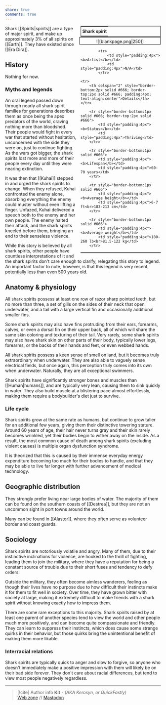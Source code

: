 ```yaml
---
share: true
comments: true
---
```

<div style="float:right; clear:right; width:260px; margin:0 0 0 14; border-collapse:collapse">
  <table style="float:right; clear:right; width:260px; margin:0 0 0 14; border:2px solid #666; line-height:1.5; border-collapse:collapse; font-size:smaller">
	<tr>
		<th colspan="2" style="border-bottom:2px solid #666; font-size:larger; padding:4px; text-align:center">Shark spirit</th>
	</tr></table>
  </div>

  <span align="center" style="float:right; clear:right; width:260px; margin:0 0 0 14; padding:4 0 0 0; border:2px solid #666; border-collapse:collapse">![[blankpage.png|250]]</span>

  <div style="float:right; clear:right; width:260px; margin:0 0 0 14; border-collapse:collapse">
    <table style="float:right; clear:right; width:260px; margin:0 0 7 14; border:2px solid #666; border-top:1px solid #666; line-height:1.5; border-collapse:collapse; font-size:smaller">
			
			<tr>
				<td style="padding:4px"><b>Artist</b></td>
				<td style="padding:4px">N/A</td>
			</tr>
	
	<tr>
		<th colspan="2" style="border-bottom:2px solid #666; border-top:2px solid #666; padding:4px; text-align:center">Details</th>
	</tr>
	
		<tr style="border-bottom:1px solid #666; border-top:2px solid #666">
			<td style="padding:4px"><b>Status</b></td>
			<td style="padding:4px">Thriving</td>
		</tr>
	
		<tr style="border-bottom:1px solid #666">
			<td style="padding:4px"><b>Lifespan</b></td>
			<td style="padding:4px">60-70 years</td>
		</tr>
	
		<tr style="border-bottom:1px solid #666">
			<td style="padding:4px"><b>Average height</b></td>
			<td style="padding:4px">6-7 ft<br>183-213 cm</td>
		</tr>
		
		<tr style="border-bottom:1px solid #666">
			<td style="padding:4px"><b>Average weight</b></td>
			<td style="padding:4px">180-260 lb<br>81.5-122 kg</td>
		</tr>
		
  </table>
</div>

Shark [[Spirits|spirits]] are a type of major spirit, and make up approximately 3% of all spirits on [[Earth]]. They have existed since [[Era Dira]].

## History

Nothing for now.

### Myths and legends

An oral legend passed down through nearly all shark spirit families for generations describes them as once being the apex predators of the world, craving nothing more than bloodshed. Their people would fight in every war that started without hesitation, unconcerned with the side they were on, just to continue fighting. As the wars got bigger, the shark spirits lost more and more of their people every day until they were nearing extinction.

It was then that [[Kuhai]] stepped in and urged the shark spirits to change. When they refused, Kuhai confronted the enemy alone, absorbing everything the enemy could muster without even lifting a finger. Unfazed, Kuhai delivered a speech both to the enemy and her own people. The enemy halted their attack, and the shark spirits kneeled before them, bringing an end to their senseless violence.

While this story is believed by all shark spirits, other people have countless interpretations of it and the shark spirits don't care enough to clarify, relegating this story to legend. An important factor to note, however, is that this legend is very recent, potentially less than even 500 years old.

## Anatomy & physiology

All shark spirits possess at least one row of razor sharp pointed teeth, but no more than three, a set of gills on the sides of their neck that open underwater, and a tail with a large vertical fin and occasionally additional smaller fins.

Some shark spirits may also have fins protruding from their ears, forearms, calves, or even a dorsal fin on their upper back, all of which will share the same skin coloring and texturing of their tail. Very rarely, some shark spirits may also have shark skin on other parts of their body, typically lower legs, forearms, or the backs of their hands and feet, or even webbed hands.

All shark spirits possess a keen sense of smell on land, but it becomes truly extraordinary when underwater. They are also able to vaguely sense electrical fields, but once again, this perception truly comes into its own when underwater. Naturally, they are all exceptional swimmers.

Shark spirits have significantly stronger bones and muscles than [[Human|humans]], and are typically very lean, causing them to sink quickly in water. They also build muscle at a blistering pace almost effortlessly, making them require a bodybuilder's diet just to survive.

### Life cycle

Shark spirits grow at the same rate as humans, but continue to grow taller for an additional few years, giving them their distinctive towering stature. Around 60 years of age, their hair never turns gray and their skin rarely becomes wrinkled, yet their bodies begin to wither away on the inside. As a result, the most common cause of death among shark spirits (excluding violent causes) is multiple organ dysfunction syndrome.

It is theorized that this is caused by their immense everyday energy expenditure becoming too much for their bodies to handle, and that they may be able to live far longer with further advancement of medical technology.

## Geographic distribution

They strongly prefer living near large bodies of water. The majority of them can be found on the southern coasts of [[Destrea]], but they are not an uncommon sight in port towns around the world.

Many can be found in [[Alastor]], where they often serve as volunteer border and coast guards.

## Sociology

Shark spirits are notoriously volatile and angry. Many of them, due to their instinctive inclinations for violence, are hooked to the thrill of fighting, leading them to join the military, where they have a reputation for being a constant source of trouble due to their short fuses and tendency to defy orders.

Outside the military, they often become aimless wanderers, feeling as though their lives have no purpose due to how difficult their instincts make it for them to fit well in society. Over time, they have grown bitter with society at large, making it extremely difficult to make friends with a shark spirit without knowing exactly how to impress them.

There are some rare exceptions to this majority. Shark spirits raised by at least one parent of another species tend to view the world and other people much more positively, and can become quite compassionate and friendly. They can learn to suppress their instincts, which does cause some strange quirks in their behavior, but those quirks bring the unintentional benefit of making them more likable.

### Interracial relations

Shark spirits are typically quick to anger and slow to forgive, so anyone who doesn't immediately make a positive impression with them will likely be on their bad side forever. They don't care about racial differences, but tend to view most people negatively regardless.

-----
> [!cite] Author info
> **Kit** - *(AKA Kerosyn, or QuickFastly)*\
> [Web zone](https://kitabe.link) // [Mastodon](https://social.tripulse.net/@kit)